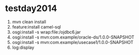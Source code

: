testday2014
===========

1. mvn clean install
1. feature:install camel-sql
1. osgi:install -s wrap:file:<path>/ojdbc6.jar
1. osgi:install -s mvn:com.example/oracle-ds/1.0.0-SNAPSHOT
1. osgi:install -s mvn:com.example/usecase1/1.0.0-SNAPSHOT
1. log:display
